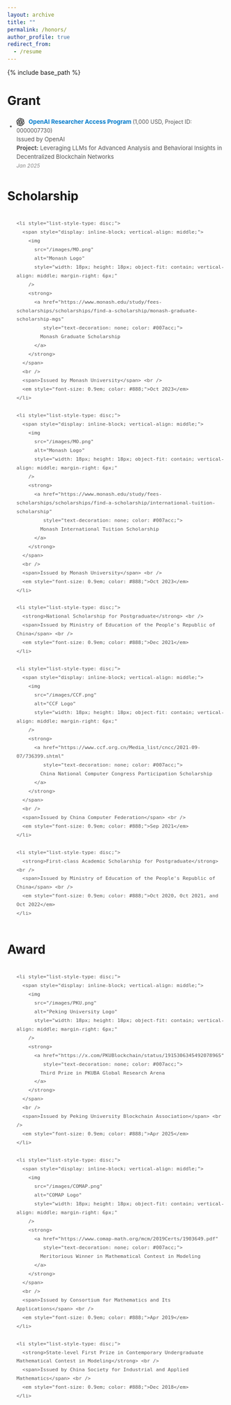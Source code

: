 ```yaml
---
layout: archive
title: ""
permalink: /honors/
author_profile: true
redirect_from:
  - /resume
---
```


{% include base_path %}


# Grant
<style>
  .grant-item {
    margin-bottom: 5px;
    padding-bottom: 5px;
  }

  .grant-top {
    display: flex;
    flex-wrap: wrap;
    justify-content: space-between;
    align-items: center;
    font-size: 1em;
  }

  .grant-left {
    display: flex;
    align-items: center;
    gap: 6px;
  }

  .grant-logo {
    width: 18px;
    height: 18px;
    object-fit: contain;
  }

  .grant-title a {
    text-decoration: none;
    color: #007acc;
  }

  .grant-details {
    margin-top: 2px;
    font-size: 0.9em;
    color: #777;
    line-height: 1.5;
  }

  .grant-time {
    font-size: 0.9em;
    color: #666;
  }

  @media (max-width: 480px) {
    .grant-top {
      flex-direction: column;
      align-items: flex-start;
      gap: 2px;
    }
    .grant-time {
      margin-left: 24px;
    }
  }
</style>

<div style="margin: 3px 0; padding: 3px;">
  <ul style="margin: 0; padding-left: 18px; font-size: 0.95em; color: #555; line-height: 1.5;">
    <li style="list-style-type: disc;">
      <span style="display: inline-block; vertical-align: middle;">
        <img 
          src="/images/openai.png" 
          alt="OpenAI Logo" 
          style="width: 18px; height: 18px; object-fit: contain; vertical-align: middle; margin-right: 6px;" 
        />
        <strong>
          <a href="https://openai.com/form/researcher-access-program/" 
             style="text-decoration: none; color: #007acc;">
            OpenAI Researcher Access Program
          </a>
        </strong>
        <span style="font-size: 0.95em; color: #555;"> (1,000 USD, Project ID: 0000007730)</span>
      </span>
      <br />
      <span>Issued by OpenAI</span><br />
      <span>
        <strong>Project:</strong> Leveraging LLMs for Advanced Analysis and Behavioral Insights in Decentralized Blockchain Networks
      </span><br />
      <em style="font-size: 0.9em; color: #888;">Jan 2025</em>
    </li>
  </ul>
</div>




# Scholarship

<div style="margin: 3px 0; padding: 3px;">
  <ul style="margin: 0; padding-left: 18px; font-size: 0.95em; color: #555; line-height: 1.5;">

    <li style="list-style-type: disc;">
      <span style="display: inline-block; vertical-align: middle;">
        <img 
          src="/images/MO.png" 
          alt="Monash Logo" 
          style="width: 18px; height: 18px; object-fit: contain; vertical-align: middle; margin-right: 6px;" 
        />
        <strong>
          <a href="https://www.monash.edu/study/fees-scholarships/scholarships/find-a-scholarship/monash-graduate-scholarship-mgs" 
             style="text-decoration: none; color: #007acc;">
            Monash Graduate Scholarship
          </a>
        </strong>
      </span>
      <br />
      <span>Issued by Monash University</span> <br />
      <em style="font-size: 0.9em; color: #888;">Oct 2023</em>
    </li>

    <li style="list-style-type: disc;">
      <span style="display: inline-block; vertical-align: middle;">
        <img 
          src="/images/MO.png" 
          alt="Monash Logo" 
          style="width: 18px; height: 18px; object-fit: contain; vertical-align: middle; margin-right: 6px;" 
        />
        <strong>
          <a href="https://www.monash.edu/study/fees-scholarships/scholarships/find-a-scholarship/international-tuition-scholarship" 
             style="text-decoration: none; color: #007acc;">
            Monash International Tuition Scholarship
          </a>
        </strong>
      </span>
      <br />
      <span>Issued by Monash University</span> <br />
      <em style="font-size: 0.9em; color: #888;">Oct 2023</em>
    </li>

    <li style="list-style-type: disc;">
      <strong>National Scholarship for Postgraduate</strong> <br />
      <span>Issued by Ministry of Education of the People's Republic of China</span> <br />
      <em style="font-size: 0.9em; color: #888;">Dec 2021</em>
    </li>
    
    <li style="list-style-type: disc;">
      <span style="display: inline-block; vertical-align: middle;">
        <img 
          src="/images/CCF.png" 
          alt="CCF Logo" 
          style="width: 18px; height: 18px; object-fit: contain; vertical-align: middle; margin-right: 6px;" 
        />
        <strong>
          <a href="https://www.ccf.org.cn/Media_list/cncc/2021-09-07/736399.shtml" 
             style="text-decoration: none; color: #007acc;">
            China National Computer Congress Participation Scholarship
          </a>
        </strong>
      </span>
      <br />
      <span>Issued by China Computer Federation</span> <br />
      <em style="font-size: 0.9em; color: #888;">Sep 2021</em>
    </li>

    <li style="list-style-type: disc;">
      <strong>First-class Academic Scholarship for Postgraduate</strong> <br />
      <span>Issued by Ministry of Education of the People's Republic of China</span> <br />
      <em style="font-size: 0.9em; color: #888;">Oct 2020, Oct 2021, and Oct 2022</em>
    </li>

  </ul>
</div>


# Award

<div style="margin: 3px 0; padding: 3px;">
  <ul style="margin: 0; padding-left: 18px; font-size: 0.95em; color: #555; line-height: 1.5;">

    <li style="list-style-type: disc;">
      <span style="display: inline-block; vertical-align: middle;">
        <img 
          src="/images/PKU.png" 
          alt="Peking University Logo" 
          style="width: 18px; height: 18px; object-fit: contain; vertical-align: middle; margin-right: 6px;" 
        />
        <strong>
          <a href="https://x.com/PKUBlockchain/status/1915306345492078965" 
             style="text-decoration: none; color: #007acc;">
            Third Prize in PKUBA Global Research Arena
          </a>
        </strong>
      </span>
      <br />
      <span>Issued by Peking University Blockchain Association</span> <br />
      <em style="font-size: 0.9em; color: #888;">Apr 2025</em>
    </li>
    
    <li style="list-style-type: disc;">
      <span style="display: inline-block; vertical-align: middle;">
        <img 
          src="/images/COMAP.png" 
          alt="COMAP Logo" 
          style="width: 18px; height: 18px; object-fit: contain; vertical-align: middle; margin-right: 6px;" 
        />
        <strong>
          <a href="https://www.comap-math.org/mcm/2019Certs/1903649.pdf" 
             style="text-decoration: none; color: #007acc;">
            Meritorious Winner in Mathematical Contest in Modeling
          </a>
        </strong>
      </span>
      <br />
      <span>Issued by Consortium for Mathematics and Its Applications</span> <br />
      <em style="font-size: 0.9em; color: #888;">Apr 2019</em>
    </li>

    <li style="list-style-type: disc;">
      <strong>State-level First Prize in Contemporary Undergraduate Mathematical Contest in Modeling</strong> <br />
      <span>Issued by China Society for Industrial and Applied Mathematics</span> <br />
      <em style="font-size: 0.9em; color: #888;">Dec 2018</em>
    </li>

  </ul>
</div>


  <!-- * Top 8% of 14,108 teams worldwide -->
  <!--  Top 8% of 42,128 teams from 1,449 universities in China -->
